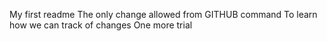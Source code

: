 My first readme
The only change allowed from GITHUB command
To learn how we can track of changes 
One more trial
